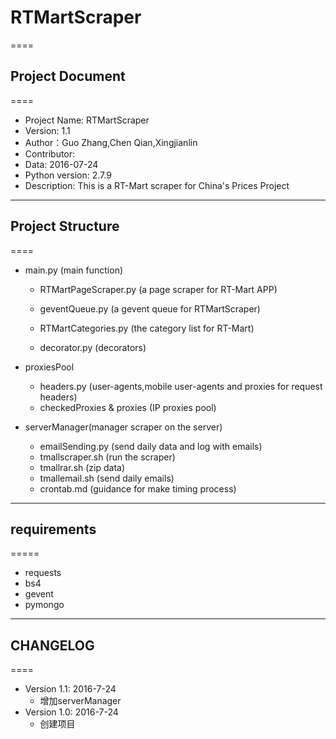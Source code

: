 # RTMartScraper
====
## Project Document
====
 * Project Name: RTMartScraper
 * Version: 1.1
 * Author：Guo Zhang,Chen Qian,Xingjianlin
 * Contributor: 
 * Data: 2016-07-24
 * Python version: 2.7.9 
 * Description: This is a RT-Mart scraper for China's Prices Project
 
----
  

## Project Structure
====
* main.py (main function)
  * RTMartPageScraper.py (a page scraper for RT-Mart APP)
  * geventQueue.py (a gevent queue for RTMartScraper)
  * RTMartCategories.py (the category list for RT-Mart)
  
  * decorator.py (decorators)

* proxiesPool
  * headers.py (user-agents,mobile user-agents and proxies for request headers) 
  * checkedProxies & proxies (IP proxies pool)
  
* serverManager(manager scraper on the server)
  * emailSending.py (send daily data and log with emails)
  * tmallscraper.sh (run the scraper)
  * tmallrar.sh (zip data)
  * tmallemail.sh (send daily emails)
  * crontab.md (guidance for make timing process)
  
 -----


## requirements
=====
   * requests
   * bs4
   * gevent
   * pymongo
   
-----   

## CHANGELOG
====
* Version 1.1: 2016-7-24
  * 增加serverManager
* Version 1.0: 2016-7-24
  * 创建项目
